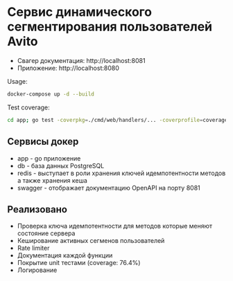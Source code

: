# Сервис динамического сегментирования пользователей Avito

- Свагер документация: http://localhost:8081
- Приложение: http://localhost:8080

Usage:
``` bash
docker-compose up -d --build
```
Test coverage:
``` bash
cd app; go test -coverpkg=./cmd/web/handlers/... -coverprofile=coverage.out ./tests -coverprofile=coverage.out ./... && go tool cover -html=coverage.out && rm coverage.out
```

## Сервисы докер
 
- app - go приложение
- db - база данных PostgreSQL
- redis - выступает в роли хранения ключей идемпотентности методов а также хранения кеша
- swagger - отображает документацию OpenAPI на порту 8081

## Реализовано

- Проверка ключа идемпотентности для методов которые меняют состояние сервера
- Кеширование активных сегменов пользователей
- Rate limiter
- Документация каждой функции
- Покрытие unit тестами (coverage: 76.4%)
- Логирование
